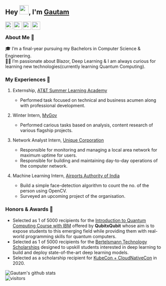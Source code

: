 ## Hey <img src="https://github.com/TheDudeThatCode/TheDudeThatCode/blob/master/Assets/Hi.gif" width="29px">, I'm [Gautam](https://predator-coder.github.io)

<a href="https://www.linkedin.com/in/predator-coder/">
  <img align="left" width="24px" src="https://cdn.jsdelivr.net/npm/simple-icons@v3/icons/linkedin.svg"  />
</a>
<a href="https://twitter.com/predator_coder">
  <img align="left" width="26px" src="https://cdn.jsdelivr.net/npm/simple-icons@v3/icons/twitter.svg" />
</a>
<a href="mailto:prajapatgautam2017@gmail.com">
  <img align="left" width="26px" src="https://cdn.jsdelivr.net/npm/simple-icons@v3/icons/gmail.svg" />
</a>
<a href="http://dev.to/predatorcoder">
  <img align="left" width="26px" src="https://cdn.jsdelivr.net/npm/simple-icons@v3/icons/medium.svg" />
</a>

<br>

### About Me 🚀

🎓 I’m a final-year pursuing my Bachelors in Computer Science & Engineering. </br>
👨‍💻 I’m passionate about Blazor, Deep Learning & I am always curious for learning new technologies(currently learning Quantum Computing). </br>

### My Experiences 🙌

1. Externship, [AT&T Summer Learning Academy](https://www.youracclaim.com/badges/b05777a7-0f0a-4829-92f6-97032d33f027) 
    - Performed task focused on technical and business acumen along with professional development.

2. Winter Intern, [MyGov](https://www.mygov.in/)
    - Performed carious tasks based on analysis, content research of various flagship projects.

3. Network Analyst Intern, [Unique Corporation](mailto:uniquecorporationindia@gmail.com)
    - Responsible for monitoring and managing a local area network for maximum uptime for users.
    - Responsible for building and maintaining day-to-day operations of the computer network.

4. Machine Learning Intern, [Airports Authority of India](https://www.aai.aero/)
    - Build a simple face-detection algorithm to count the no. of the person using OpenCV.
    - Surveyed an upcoming project of the organisation.

### Honors & Awards 🏅

- Selected as 1 of 5000 recipients for the [Introduction to Quantum Computing Course with IBM](https://www.qubitbyqubit.org/programs) offered by <b>QubitxQubit</b> whose aim is to expose students to this emerging field while providing them with real-world programming skills for quantum computers.
- Selected as 1 of 5000 recipients for the [Bertelsmann Technology Scholarships](https://sites.google.com/udacity.com/bertelsmann-challenge/home?authuser=0) designed to upskill students interested in deep learning to build and deploy state-of-the-art deep learning models.
- Selected as a scholarship recipient for [KubeCon + CloudNativeCon](https://events19.linuxfoundation.org/events/kubecon-cloudnativecon-north-america-2019/) in 2020.

![Gautam's github stats](https://github-readme-stats.vercel.app/api?username=predator-coder&show_icons=true&hide_border=true)
<br>
![visitors](https://visitor-badge.laobi.icu/badge?page_id=predator-coder.predator-coder)